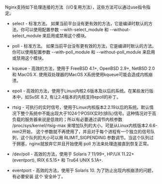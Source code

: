 Nginx支持如下处理连接的方法（I/O复用方法），这些方法可以通过use指令指定。


+ select - 标准方法。 如果当前平台没有更有效的方法，它是编译时默认的方法。你可以使用配置参数 --with-select_module 和 --without-select_module 来启用或禁用这个模块。

+ poll - 标准方法。 如果当前平台没有更有效的方法，它是编译时默认的方法。你可以使用配置参数 --with-poll_module 和 --without-poll_module 来启用或禁用这个模块。

+ kqueue - 高效的方法，使用于 FreeBSD 4.1+, OpenBSD 2.9+, NetBSD 2.0 和 MacOS X. 使用双处理器的MacOS X系统使用kqueue可能会造成内核崩溃。

+ epoll - 高效的方法，使用于Linux内核2.6版本及以后的系统。在某些发行版本中，如SuSE 8.2, 有让2.4版本的内核支持epoll的补丁。

+ rtsig - 可执行的实时信号，使用于Linux内核版本2.2.19以后的系统。默认情况下整个系统中不能出现大于1024个POSIX实时(排队)信号。这种情况对于高负载的服务器来说是低效的；所以有必要通过调节内核参数 /proc/sys/kernel/rtsig-max 来增加队列的大小。可是从Linux内核版本2.6.6-mm2开始， 这个参数就不再使用了，并且对于每个进程有一个独立的信号队列，这个队列的大小可以用 RLIMIT_SIGPENDING 参数调节。当这个队列过于拥塞，nginx就放弃它并且开始使用 poll 方法来处理连接直到恢复正常。

+ /dev/poll - 高效的方法，使用于 Solaris 7 11/99+, HP/UX 11.22+ (eventport), IRIX 6.5.15+ 和 Tru64 UNIX 5.1A+.

+ eventport - 高效的方法，使用于 Solaris 10. 为了防止出现内核崩溃的问题， 有必要安装 这个 安全补丁。
